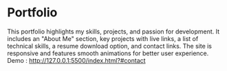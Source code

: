# Portfolio
This portfolio highlights my skills, projects, and passion for development. It includes an "About Me" section, key projects with live links, a list of technical skills, a resume download option, and contact links. The site is responsive and features smooth animations for better user experience.<br>
Demo : http://127.0.0.1:5500/index.html?#contact
